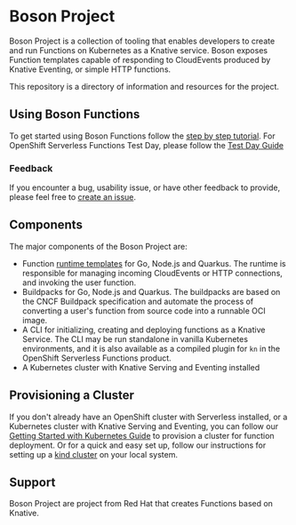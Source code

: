 # Boson Project

Boson Project is a collection of tooling that enables developers to create and
run Functions on Kubernetes as a Knative service. Boson exposes Function
templates capable of responding to CloudEvents produced by Knative Eventing, or
simple HTTP functions.

This repository is a directory of information and resources for the project.

## Using Boson Functions

To get started using Boson Functions follow the
[step by step tutorial](tutorial.md). For OpenShift Serverless Functions Test
Day, please follow the [Test Day Guide](testing.md)

### Feedback

If you encounter a bug, usability issue, or have other feedback to provide,
please feel free to
[create an issue](https://github.com/boson-project/functions/issues).

## Components

The major components of the Boson Project are:

* Function
  [runtime templates](https://github.com/boson-project/faas/tree/main/templates)
  for Go, Node.js and Quarkus. The runtime is responsible for managing incoming
  CloudEvents or HTTP connections, and invoking the user function.
* Buildpacks for Go, Node.js and Quarkus. The buildpacks are based on the CNCF
  Buildpack specification and automate the process of converting a user's
  function from source code into a runnable OCI image.
* A CLI for initializing, creating and deploying functions as a Knative Service.
  The CLI may be run standalone in vanilla Kubernetes environments, and it is
  also available as a compiled plugin for `kn` in the OpenShift Serverless
  Functions product.
* A Kubernetes cluster with Knative Serving and Eventing installed

## Provisioning a Cluster

If you don't already have an OpenShift cluster with Serverless installed, or a
Kubernetes cluster with Knative Serving and Eventing, you can follow our
[Getting Started with Kubernetes Guide](https://github.com/boson-project/faas/blob/develop/docs/getting_started_kubernetes.md)
to provision a cluster for function deployment. Or for a quick and easy set up,
follow our instructions for setting up a [kind cluster]('kind-setup.md') on your
local system.

## Support

Boson Project are project from Red Hat that creates Functions based on Knative.

